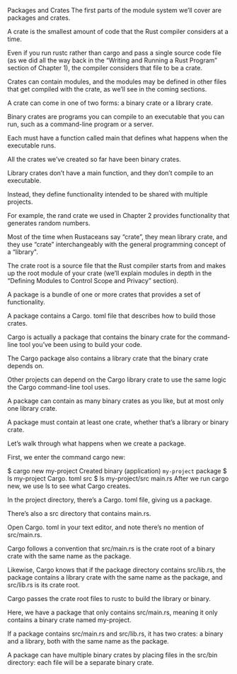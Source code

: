 Packages and Crates
The first parts of the module system we’ll cover are packages and crates.


A crate is the smallest amount of code that the Rust compiler considers at a time.

Even if you run rustc rather than cargo and pass a single source code file (as we did all the way back in the “Writing and Running a Rust Program” section of Chapter 1), the compiler considers that file to be a crate.

Crates can contain modules, and the modules may be defined in other files that get compiled with the crate, as we’ll see in the coming sections.


A crate can come in one of two forms: a binary crate or a library crate.

Binary crates are programs you can compile to an executable that you can run, such as a command-line program or a server.

Each must have a function called main that defines what happens when the executable runs.

All the crates we’ve created so far have been binary crates.


Library crates don’t have a main function, and they don’t compile to an executable.

Instead, they define functionality intended to be shared with multiple projects.

For example, the rand crate we used in Chapter 2 provides functionality that generates random numbers.

Most of the time when Rustaceans say “crate”, they mean library crate, and they use “crate” interchangeably with the general programming concept of a “library".


The crate root is a source file that the Rust compiler starts from and makes up the root module of your crate (we’ll explain modules in depth in the “Defining Modules to Control Scope and Privacy” section).


A package is a bundle of one or more crates that provides a set of functionality.

A package contains a Cargo.
toml file that describes how to build those crates.

Cargo is actually a package that contains the binary crate for the command-line tool you’ve been using to build your code.

The Cargo package also contains a library crate that the binary crate depends on.

Other projects can depend on the Cargo library crate to use the same logic the Cargo command-line tool uses.


A package can contain as many binary crates as you like, but at most only one library crate.

A package must contain at least one crate, whether that’s a library or binary crate.


Let’s walk through what happens when we create a package.

First, we enter the command cargo new:

$ cargo new my-project
     Created binary (application) `my-project` package
$ ls my-project
Cargo.
toml
src
$ ls my-project/src
main.rs
After we run cargo new, we use ls to see what Cargo creates.

In the project directory, there’s a Cargo.
toml file, giving us a package.

There’s also a src directory that contains main.rs.

Open Cargo.
toml in your text editor, and note there’s no mention of src/main.rs.

Cargo follows a convention that src/main.rs is the crate root of a binary crate with the same name as the package.

Likewise, Cargo knows that if the package directory contains src/lib.rs, the package contains a library crate with the same name as the package, and src/lib.rs is its crate root.

Cargo passes the crate root files to rustc to build the library or binary.


Here, we have a package that only contains src/main.rs, meaning it only contains a binary crate named my-project.

If a package contains src/main.rs and src/lib.rs, it has two crates: a binary and a library, both with the same name as the package.

A package can have multiple binary crates by placing files in the src/bin directory: each file will be a separate binary crate.